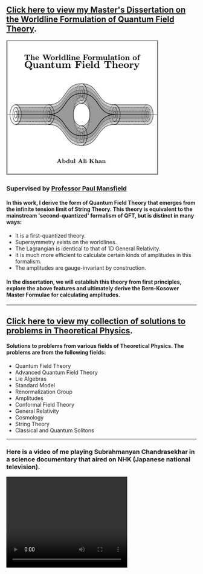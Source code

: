 ## [Click here to view my Master's Dissertation on the Worldline Formulation of Quantum Field Theory](./Worldline_Formalism.pdf).
[<img src="./WFQFT_pic.jpg">](./Worldline_Formalism.pdf)
### Supervised by [Professor Paul Mansfield](https://www.dur.ac.uk/research/directory/staff/?mode=staff&id=467)
#### In this work, I derive the form of Quantum Field Theory that emerges from the infinite tension limit of String Theory. This theory is equivalent to the mainstream 'second-quantized' formalism of QFT, but is distinct in many ways:
* It is a first-quantized theory.
* Supersymmetry exists on the worldlines.
* The Lagrangian is identical to that of 1D General Relativity.
* It is much more efficient to calculate certain kinds of amplitudes in this formalism.
* The amplitudes are gauge-invariant by construction.

#### In the dissertation, we will establish this theory from first principles, explore the above features and ultimately derive the Bern-Kosower Master Formulae for calculating amplitudes.
---
## [Click here to view my collection of solutions to problems in Theoretical Physics](./Theoretical_Physics.pdf).

#### Solutions to problems from various fields of Theoretical Physics. The problems are from the following fields:
* Quantum Field Theory
* Advanced Quantum Field Theory
* Lie Algebras
* Standard Model
* Renormalization Group
* Amplitudes
* Conformal Field Theory
* General Relativity
* Cosmology
* String Theory
* Classical and Quantum Solitons

---
### Here is a video of me playing Subrahmanyan Chandrasekhar in a science documentary that aired on NHK (Japanese national television). 
<video width="320" height="240" controls>
  <source src="Chandra.mp4" type="video/mp4">
Your browser does not support the video tag.
</video>

